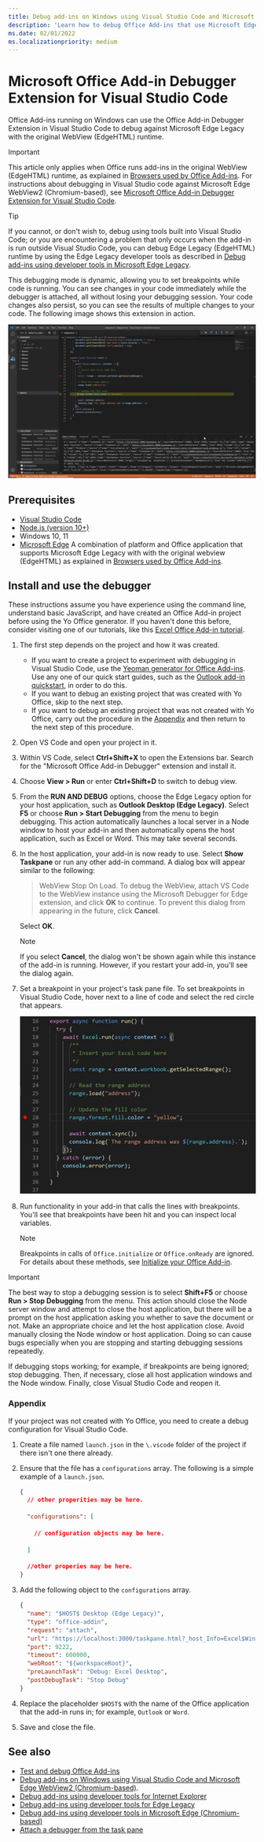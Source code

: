```yaml
---
title: Debug add-ins on Windows using Visual Studio Code and Microsoft Edge legacy WebView (EdgeHTML)
description: 'Learn how to debug Office Add-ins that use Microsoft Edge Legacy WebView (EdgeHTML) by using the Office Add-in Debugger Extension in VS Code.'
ms.date: 02/01/2022
ms.localizationpriority: medium
---
```


# Microsoft Office Add-in Debugger Extension for Visual Studio Code

Office Add-ins running on Windows can use the Office Add-in Debugger Extension in Visual Studio Code to debug against Microsoft Edge Legacy with the original WebView (EdgeHTML) runtime. 

> [!IMPORTANT]
> This article only applies when Office runs add-ins in the original WebView (EdgeHTML) runtime, as explained in [Browsers used by Office Add-ins](../concepts/browsers-used-by-office-web-add-ins.md). For instructions about debugging in Visual Studio code against Microsoft Edge WebView2 (Chromium-based), see [Microsoft Office Add-in Debugger Extension for Visual Studio Code](debug-desktop-using-edge-chromium.md).

> [!TIP]
> If you cannot, or don't wish to, debug using tools built into Visual Studio Code; or you are encountering a problem that only occurs when the add-in is run outside Visual Studio Code, you can debug Edge Legacy (EdgeHTML) runtime by using the Edge Legacy developer tools as described in [Debug add-ins using developer tools in Microsoft Edge Legacy](debug-add-ins-using-devtools-edge-legacy.md).

This debugging mode is dynamic, allowing you to set breakpoints while code is running. You can see changes in your code immediately while the debugger is attached, all without losing your debugging session. Your code changes also persist, so you can see the results of multiple changes to your code. The following image shows this extension in action.

![Office Add-in Debugger Extension debugging a section of Excel add-ins.](../images/vs-debugger-extension-for-office-addins.jpg)

## Prerequisites

- [Visual Studio Code](https://code.visualstudio.com/)
- [Node.js (version 10+)](https://nodejs.org/)
- Windows 10, 11
- [Microsoft Edge](https://www.microsoft.com/edge) A combination of platform and Office application that supports Microsoft Edge Legacy with with the original webview (EdgeHTML) as explained in [Browsers used by Office Add-ins](../concepts/browsers-used-by-office-web-add-ins.md).

## Install and use the debugger

These instructions assume you have experience using the command line, understand basic JavaScript, and have created an Office Add-in project before using the Yo Office generator. If you haven't done this before, consider visiting one of our tutorials, like this [Excel Office Add-in tutorial](../tutorials/excel-tutorial.md).

1. The first step depends on the project and how it was created.

   - If you want to create a project to experiment with debugging in Visual Studio Code, use the [Yeoman generator for Office Add-ins](https://github.com/OfficeDev/generator-office). Use any one of our quick start guides, such as the [Outlook add-in quickstart](../quickstarts/outlook-quickstart.md), in order to do this. 
   - If you want to debug an existing project that was created with Yo Office, skip to the next step.
   - If you want to debug an existing project that was not created with Yo Office, carry out the procedure in the [Appendix](#appendix) and then return to the next step of this procedure.


1. Open VS Code and open your project in it. 

1. Within VS Code, select **Ctrl+Shift+X** to open the Extensions bar. Search for the "Microsoft Office Add-in Debugger" extension and install it.

1. Choose  **View > Run** or enter **Ctrl+Shift+D** to switch to debug view.

1. From the **RUN AND DEBUG** options, choose the Edge Legacy option for your host application, such as **Outlook Desktop (Edge Legacy)**. Select **F5** or choose **Run > Start Debugging** from the menu to begin debugging. This action automatically launches a local server in a Node window to host your add-in and then automatically opens the host application, such as Excel or Word. This may take several seconds.

1. In the host application, your add-in is now ready to use. Select **Show Taskpane** or run any other add-in command. A dialog box will appear similar to the following:

   > WebView Stop On Load.
   > To debug the WebView, attach VS Code to the WebView instance using the Microsoft Debugger for Edge extension, and click **OK** to continue. To prevent this dialog from appearing in the future, click **Cancel**.

   Select **OK**.

   > [!NOTE]
   > If you select **Cancel**, the dialog won't be shown again while this instance of the add-in is running. However, if you restart your add-in, you'll see the dialog again.

1. Set a breakpoint in your project's task pane file. To set breakpoints in Visual Studio Code, hover next to a line of code and select the red circle that appears.

    ![Red circle appears on a line of code in Visual Studio Code.](../images/set-breakpoint.jpg)

1. Run functionality in your add-in that calls the lines with breakpoints. You'll see that breakpoints have been hit and you can inspect local variables.

   > [!NOTE]
   > Breakpoints in calls of `Office.initialize` or `Office.onReady` are ignored. For details about these methods, see [Initialize your Office Add-in](../develop/initialize-add-in.md).

> [!IMPORTANT]
> The best way to stop a debugging session is to select **Shift+F5** or choose **Run > Stop Debugging** from the menu. This action should close the Node server window and attempt to close the host application, but there will be a prompt on the host application asking you whether to save the document or not. Make an appropriate choice and let the host application close. Avoid manually closing the Node window or host application. Doing so can cause bugs especially when you are stopping and starting debugging sessions repeatedly.
>
> If debugging stops working; for example, if breakpoints are being ignored; stop debugging. Then, if necessary, close all host application windows and the Node window. Finally, close Visual Studio Code and reopen it.

### Appendix

If your project was not created with Yo Office, you need to create a debug configuration for Visual Studio Code. 

1. Create a file named `launch.json` in the `\.vscode` folder of the project if there isn't one there already. 
1. Ensure that the file has a `configurations` array. The following is a simple example of a `launch.json`.

    ```json
    {
      // other properities may be here.

      "configurations": [

        // configuration objects may be here.

      ]

      //other properies may be here.
    }
    ```

1. Add the following object to the `configurations` array.

    ```json
    {
      "name": "$HOST$ Desktop (Edge Legacy)",
      "type": "office-addin",
      "request": "attach",
      "url": "https://localhost:3000/taskpane.html?_host_Info=Excel$Win32$16.01$en-US$$$$0",
      "port": 9222,
      "timeout": 600000,
      "webRoot": "${workspaceRoot}",
      "preLaunchTask": "Debug: Excel Desktop",
      "postDebugTask": "Stop Debug"
    }
    ```

1. Replace the placeholder `$HOST$` with the name of the Office application that the add-in runs in; for example, `Outlook` or `Word`.
1. Save and close the file.

## See also

- [Test and debug Office Add-ins](test-debug-office-add-ins.md)
- [Debug add-ins on Windows using Visual Studio Code and Microsoft Edge WebView2 (Chromium-based)](debug-desktop-using-edge-chromium.md).
- [Debug add-ins using developer tools for Internet Explorer](debug-add-ins-using-f12-tools-ie.md)
- [Debug add-ins using developer tools for Edge Legacy](debug-add-ins-using-devtools-edge-legacy.md)
- [Debug add-ins using developer tools in Microsoft Edge (Chromium-based)](debug-add-ins-using-devtools-edge-chromium.md)
- [Attach a debugger from the task pane](attach-debugger-from-task-pane.md)

